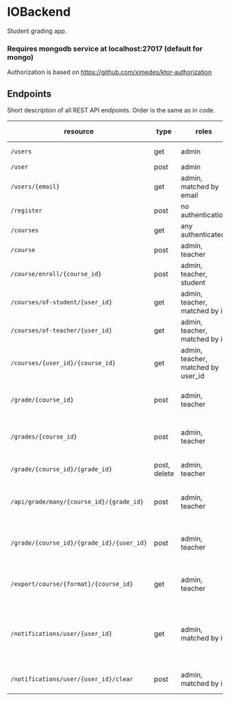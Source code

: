 # IOBackend

Student grading app.

### Requires mongodb service at localhost:27017 (default for mongo)

Authorization is based on https://github.com/ximedes/ktor-authorization

## Endpoints

Short description of all REST API endpoints. Order is the same as in code.

| resource                                  | type         | roles                              | description                                                 | object structure                                        |
|-------------------------------------------|--------------|------------------------------------|-------------------------------------------------------------|---------------------------------------------------------|
| `/users`                                  | get          | admin                              | returns all users                                           | list of [user](/misc/exampleUser.json)                  |
| `/user`                                   | post         | admin                              | adds user                                                   | [user](/misc/exampleUser.json)                          |
| `/users/{email}`                          | get          | admin, matched by email            | gets user                                                   | [user](/misc/exampleUser.json)                          |
| `/register`                               | post         | no authentication                  | adds user                                                   | [user](/misc/exampleUser.json)                          |
| `/courses`                                | get          | any authenticated                  | returns all courses                                         | list of [course](/misc/exampleCourse.json)              |
| `/course`                                 | post         | admin, teacher                     | adds course                                                 | [course](/misc/exampleCourse.json)                      |
| `/course/enroll/{course_id}`              | post         | admin, teacher, student            | adds student's id to list                                   | student's id (string)                                   |
| `/courses/of-student/{user_id}`           | get          | admin, teacher, matched by id      | returns courses of a student                                | list of:  [course](/misc/exampleCourse.json)            |
| `/courses/of-teacher/{user_id}`           | get          | admin, teacher, matched by id      | returns courses of a teacher                                | list of:  [course](/misc/exampleCourse.json)            |
| `/courses/{user_id}/{course_id}`          | get          | admin, teacher, matched by user_id | returns course                                              | [course](/misc/exampleCourse.json)                      |
| `/grade/{course_id}`                      | post         | admin, teacher                     | adds new grade to grade model                               | [grade](/misc/exampleGrade.json)                        |
| `/grades/{course_id}`                     | post         | admin, teacher                     | adds new grades to grade model                              | list of: [grade](/misc/exampleGrade.json)               |
| `/grade/{course_id}/{grade_id}`           | post, delete | admin, teacher                     | updates or deletes grade                                    | [grade](/misc/exampleGrade.json)                        |
| `/api/grade/many/{course_id}/{grade_id}`  | post         | admin, teacher                     | updates mutiple students' grades                            | map from [user_id](/misc/exampleUser.json) to int       |
| `/grade/{course_id}/{grade_id}/{user_id}` | post         | admin, teacher                     | updates student's grade, creates a notification             | int                                                     |
| `/export/course/{format}/{course_id}`     | get          | admin, teacher                     | exports data to csv or xls format                           | binary content of a file                                |
| `/notifications/user/{user_id}`           | get          | admin, matched by id               | returns notifications of a student, sorted oldest to newest | list of: [notification](/misc/exampleNotification.json) |
| `/notifications/user/{user_id}/clear`     | post         | admin, matched by id               | clears notifications of a student                           | ---                                                     |
